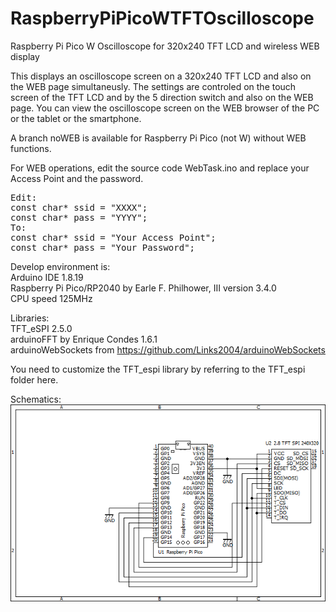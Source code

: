 # RaspberryPiPicoWTFTOscilloscope
Raspberry Pi Pico W Oscilloscope for 320x240 TFT LCD and wireless WEB display

This displays an oscilloscope screen on a 320x240 TFT LCD and also on the WEB page simultaneusly.
The settings are controled on the touch screen of the TFT LCD and by the 5 direction switch and also on the WEB page.
You can view the oscilloscope screen on the WEB browser of the PC or the tablet or the smartphone.

A branch noWEB is available for Raspberry Pi Pico (not W) without WEB functions.

For WEB operations, edit the source code WebTask.ino and replace your Access Point and the password.
<pre>
Edit:
const char* ssid = "XXXX";
const char* pass = "YYYY";
To:
const char* ssid = "Your Access Point";
const char* pass = "Your Password";
</pre>

Develop environment is:<br>
Arduino IDE 1.8.19<br>
Raspberry Pi Pico/RP2040 by Earle F. Philhower, III version 3.4.0<br>
CPU speed 125MHz<br>

Libraries:<br>
TFT_eSPI 2.5.0<br>
arduinoFFT by Enrique Condes 1.6.1<br>
arduinoWebSockets from https://github.com/Links2004/arduinoWebSockets<br>

You need to customize the TFT_espi library by referring to the TFT_espi folder here.

Schematics:<br>
<img src="RPPicoTFTOscillo.png">
